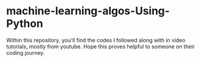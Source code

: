 # machine-learning-algos-Using-Python
Within this repository, you'll find the codes I followed along with in video tutorials, mostly from youtube. Hope this proves helpful to someone on their coding journey.
